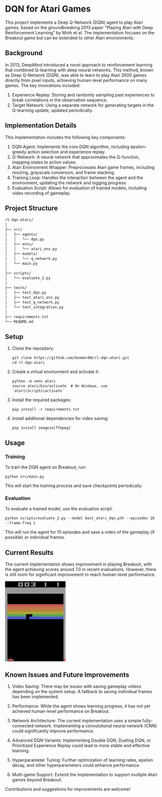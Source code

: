 # DQN for Atari Games

This project implements a Deep Q-Network (DQN) agent to play Atari games, based on the groundbreaking 2013 paper "Playing Atari with Deep Reinforcement Learning" by Mnih et al. The implementation focuses on the Breakout game but can be extended to other Atari environments.

## Background

In 2013, DeepMind introduced a novel approach to reinforcement learning that combined Q-learning with deep neural networks. This method, known as Deep Q-Network (DQN), was able to learn to play Atari 2600 games directly from pixel inputs, achieving human-level performance on many games. The key innovations included:

1. Experience Replay: Storing and randomly sampling past experiences to break correlations in the observation sequence.
2. Target Network: Using a separate network for generating targets in the Q-learning update, updated periodically.

## Implementation Details

This implementation includes the following key components:

1. DQN Agent: Implements the core DQN algorithm, including epsilon-greedy action selection and experience replay.
2. Q-Network: A neural network that approximates the Q-function, mapping states to action values.
3. Atari Environment Wrapper: Preprocesses Atari game frames, including resizing, grayscale conversion, and frame stacking.
4. Training Loop: Handles the interaction between the agent and the environment, updating the network and logging progress.
5. Evaluation Script: Allows for evaluation of trained models, including video recording of gameplay.

## Project Structure

```
rl-dqn-atari/
│
├── src/
│   ├── agents/
│   │   └── dqn.py
│   ├── envs/
│   │   └── atari_env.py
│   ├── models/
│   │   └── q_network.py
│   └── main.py
│
├── scripts/
│   └── evaluate_2.py
│
├── tests/
│   ├── test_dqn.py
│   ├── test_atari_env.py
│   ├── test_q_network.py
│   └── test_integration.py
│
├── requirements.txt
└── README.md
```

## Setup

1. Clone the repository:
   ```
   git clone https://github.com/boemer00/rl-dqn-atari.git
   cd rl-dqn-atari
   ```

2. Create a virtual environment and activate it:
   ```
   python -m venv atari
   source atari/bin/activate  # On Windows, use `atari\Scripts\activate`
   ```

3. Install the required packages:
   ```
   pip install -r requirements.txt
   ```

4. Install additional dependencies for video saving:
   ```
   pip install imageio[ffmpeg]
   ```

## Usage

### Training

To train the DQN agent on Breakout, run:

```
python src/main.py
```

This will start the training process and save checkpoints periodically.

### Evaluation

To evaluate a trained model, use the evaluation script:

```
python scripts/evaluate_2.py --model best_atari_dqn.pth --episodes 10 --frame-freq 1
```

This will run the agent for 10 episodes and save a video of the gameplay (if possible) or individual frames.

## Current Results

The current implementation shows improvement in playing Breakout, with the agent achieving scores around 7.0 in recent evaluations. However, there is still room for significant improvement to reach human-level performance.

<img src="atari_rl.png" width="200" alt="Screenshot of Breakout game results">

## Known Issues and Future Improvements

1. Video Saving: There may be issues with saving gameplay videos depending on the system setup. A fallback to saving individual frames has been implemented.

2. Performance: While the agent shows learning progress, it has not yet achieved human-level performance on Breakout.

3. Network Architecture: The current implementation uses a simple fully-connected network. Implementing a convolutional neural network (CNN) could significantly improve performance.

4. Advanced DQN Variants: Implementing Double DQN, Dueling DQN, or Prioritized Experience Replay could lead to more stable and effective learning.

5. Hyperparameter Tuning: Further optimization of learning rates, epsilon decay, and other hyperparameters could enhance performance.

6. Multi-game Support: Extend the implementation to support multiple Atari games beyond Breakout.

Contributions and suggestions for improvements are welcome!
